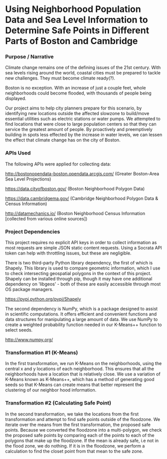 # Using Neighborhood Population Data and Sea Level Information to Determine Safe Points in Different Parts of Boston and Cambridge

### Purpose / Narrative
Climate change remains one of the defining issues of the 21st century.  With sea levels rising around the world, coastal cities must be prepared to tackle new challenges. They must become climate ready(?).

Boston is no exception. With an increase of just a couple feet, whole neighborhoods could become flooded, with thousands of people being displayed.

Our project aims to help city planners prepare for this scenario, by identifying new locations outside the affected slowzone to build/move essential utilities such as electric stations or water pumps. We attempted to find locations that were close to large population centers so that they can service the greatest amount of people. By proactively and preemptively building in spots less effected by the increase in water levels, we can lessen the effect that climate change has on the city of Boston.
  
### APIs Used
The following APIs were applied for collecting data:

http://bostonopendata-boston.opendata.arcgis.com/ (Greater Boston-Area Sea Level Projections)

https://data.cityofboston.gov/ (Boston Neighborhood Polygon Data)

https://data.cambridgema.gov/ (Cambridge Neighborhood Polygon Data & Census Information)

http://datamechanics.io/ (Boston Neighborhood Census Information [collected from various online sources])

### Project Dependencies
This project requires no explicit API keys in order to collect information as most requests are simple JSON static content requests. Using a Socrata API token can help with throttling issues, but these are negligible.

There is two third-party Python library dependency, the first of which is Shapely. This library is used to compare geometric information, which I use to check intersecting geospatial polygons in the context of this project. Shapely can be installed through pip, though it may have one additional dependency on 'libgeos' - both of these are easily accessible through most OS package managers.

https://pypi.python.org/pypi/Shapely

The second dependency is NumPy, which is a package designed to assist in scientific computations. It offers efficient and convenient functions and data structures for manipulating a large amount of data. We use NumPy to create a weighted probability function needed in our K-Means++ function to select seeds.

http://www.numpy.org/

### Transformation #1 (K-Means)
In the first transformation, we run K-Means on the neighborhoods, using the central x and y locations of each neighborhood. This ensures that all the neighborhoods have a location that is relatively close. We use a variation of K-Means known as K-Means++, which has a method of generating good seeds so that K-Means can create means that better represent the clustering of our neighbor hood information.

### Transformation #2 (Calculating Safe Point)
In the second transformation, we take the locations from the first transformation and attempt to find safe points outside of the floodzone. We iterate over the means from the first transformation, the proposed safe points. Because we converted the floodzone into a multi-polygon, we check the proposed safe points by comparing each of the points to each of the polygons that make up the floodzone. If the mean is already safe, i.e not in the flood zone, we do nothing. If it is in the floodzone, we perform a calculation to find the closet point from that mean to the safe zone. 




